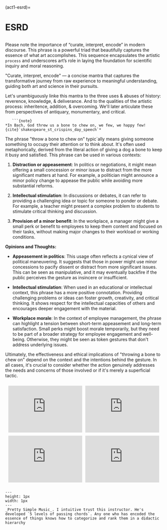 (act1-esrd)=
# ESRD
## 
Please note the importance of “curate, interpret, encode” in modern discourse. This phrase is a powerful triad that beautifully captures the essence of what art accomplishes. This sequence encapsulates the artistic `process` and underscores art’s role in laying the foundation for scientific inquiry and moral reasoning. 

"Curate, interpret, encode" — a concise mantra that captures the transformative journey from raw experience to meaningful understanding, guiding both art and science in their pursuits.

Let's unambiguously linke this mantra to the three uses & abuses of history: reverence, knowledge, & deliverance. And to the qualities of the artistic process: inheritence, addition, & overcoming. We'll later articulate these from perspectives of antiquary, monumentary, and critical.

```{margin}
   ```{note}
*In Bach, God threw us a bone to chew on, we few, we happy few! {cite}`shakespeare_st_crispins_day_speech`*
```

The phrase "throw a bone to chew on" typic`ally means giving someone something to occupy their attention or to think about. It's often used metaphorically, derived from the literal action of giving a dog a bone to keep it busy and satisfied. This phrase can be used in various contexts:

1. **Distraction or appeasement**: In politics or negotiations, it might mean offering a small concession or minor issue to distract from the more significant matters at hand. For example, a politician might announce a minor policy change to appease the public while avoiding more substantial reforms.

2. **Intellectual stimulation**: In discussions or debates, it can refer to providing a challenging idea or topic for someone to ponder or debate. For example, a teacher might present a complex problem to students to stimulate critical thinking and discussion.

3. **Provision of a minor benefit**: In the workplace, a manager might give a small perk or benefit to employees to keep them content and focused on their tasks, without making major changes to their workload or working conditions.

**Opinions and Thoughts:**

- **Appeasement in politics**: This usage often reflects a cynical view of political maneuvering. It suggests that those in power might use minor concessions to pacify dissent or distract from more significant issues. This can be seen as manipulative, and it may eventually backfire if the public perceives the gesture as insincere or insufficient.

- **Intellectual stimulation**: When used in an educational or intellectual context, this phrase has a more positive connotation. Providing challenging problems or ideas can foster growth, creativity, and critical thinking. It shows respect for the intellectual capacities of others and encourages deeper engagement with the material.

- **Workplace morale**: In the context of employee management, the phrase can highlight a tension between short-term appeasement and long-term satisfaction. Small perks might boost morale temporarily, but they need to be part of a broader strategy for employee engagement and well-being. Otherwise, they might be seen as token gestures that don't address underlying issues.

Ultimately, the effectiveness and ethical implications of "throwing a bone to chew on" depend on the context and the intentions behind the gesture. In all cases, it's crucial to consider whether the action genuinely addresses the needs and concerns of those involved or if it's merely a superficial tactic.

<html lang="en">
<head>
  <meta charset="UTF-8">
  <meta name="viewport" content="width=device-width, initial-scale=1.0">
  <title>2x2 Video Panel</title>
  <style>
    .grid-container {
      display: grid;
      grid-template-columns: 1fr 1fr;
      gap: 10px;
      padding: 10px;
    }
    .grid-item iframe {
      width: 100%;
      height: 100%;
    }
  </style>
</head>
<body>

<div class="grid-container">
  <div class="grid-item">
    <iframe width="560" height="315" src="https://www.youtube.com/embed/FqwLsSqWIBU" frameborder="0" allow="accelerometer; autoplay; clipboard-write; encrypted-media; gyroscope; picture-in-picture" allowfullscreen></iframe>
  </div>
  <div class="grid-item">
    <iframe width="560" height="315" src="https://www.youtube.com/embed/9wjSjpDwzsQ" frameborder="0" allow="accelerometer; autoplay; clipboard-write; encrypted-media; gyroscope; picture-in-picture" allowfullscreen></iframe>
  </div>
  <div class="grid-item">
    <iframe width="560" height="315" src="https://www.youtube.com/embed/9wjSjpDwzsQ" frameborder="0" allow="accelerometer; autoplay; clipboard-write; encrypted-media; gyroscope; picture-in-picture" allowfullscreen></iframe>
  </div>
  <div class="grid-item">
    <iframe width="560" height="315" src="https://www.youtube.com/embed/9wjSjpDwzsQ" frameborder="0" allow="accelerometer; autoplay; clipboard-write; encrypted-media; gyroscope; picture-in-picture" allowfullscreen></iframe>
  </div>
</div>

</body>
</html>


```{figure} ../figures/blanche.png
---
height: 1px
width: 1px
---
_Pretty Simple Music_. I intuitive trust this instructor. He's developed `5 levels of passing chords`. Any one who has encoded the essence of things knows how to categorize and rank them in a didactic hierarchy
```